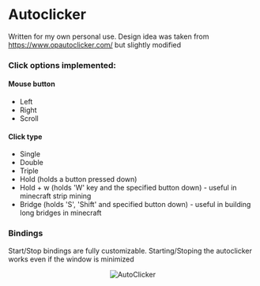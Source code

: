 # Autoclicker
Written for my own personal use. Design idea was taken from https://www.opautoclicker.com/ but slightly modified

### Click options implemented:
#### Mouse button
- Left
- Right
- Scroll
#### Click type
- Single
- Double
- Triple
- Hold (holds a button pressed down)
- Hold + w (holds 'W' key and the specified button down) - useful in minecraft strip mining
- Bridge (holds 'S', 'Shift' and specified button down) - useful in building long bridges in minecraft


### Bindings
Start/Stop bindings are fully customizable. Starting/Stoping the autoclicker works even if the window is minimized


<p align="center">
  <img src="https://user-images.githubusercontent.com/78483172/183642153-e520c996-2ada-4f69-8c68-7315210a7c34.png" alt="AutoClicker"/>
</p>

